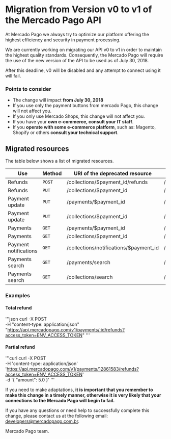 # Migration from Version v0 to v1 of the Mercado Pago API

At Mercado Pago we always try to optimize our platform offering the highest efficiency and security in payment processing.

We are currently working on migrating our API v0 to v1 in order to maintain the highest quality standards.
Consequently, the Mercado Pago will require the use of the new version of the API to be used as of July 30, 2018.

After this deadline, v0 will be disabled and any attempt to connect using it will fail.

### Points to consider

* The change will impact **from July 30, 2018**
* If you use only the payment buttons from mercado Pago, this change will not affect you.
* If you only use Mercado Shops, this change will not affect you.
* If you have your **own e-commerce, consult your IT staff**.
* If you **operate with some e-commerce platform**, such as: Magento, Shopify or others **consult your technical support**.

## Migrated resources

The table below shows a list of migrated resources.

| Use                     | Method | URI of the deprecated resource         | Resource URI equivalent          | Reference                                                       |
|-------------------------|--------|----------------------------------------|----------------------------------|-----------------------------------------------------------------|
| Refunds                 | `POST` | /collections/$payment_id/refunds       | /v1/payments/$payment_id/refunds |-                                                                |
| Refunds                 | `PUT`  | /collections/$payment_id               | /v1/payments/$payment_id/        |-                                                                |
| Payment update          | `PUT`  | /payments/$payment_id                  | /v1/payments/$payment_id/        |[access](/reference/payments/endpoints/_payments_id/put.yaml)    |
| Payment update          | `PUT`  | /collections/$payment_id               | /v1/payments/$payment_id/        |[access](/reference/payments/endpoints/_payments_id/put.yaml)    |
| Payments                | `GET`  | /payments/$payment_id                  | /v1/payments/$payment_id/        |[access](/reference/payments/endpoints/_payments_id/get.yaml)    |
| Payments                | `GET`  | /collections/$payment_id               | /v1/payments/$payment_id/        |[access](/reference/payments/endpoints/_payments_id/get.yaml)    |
| Payment notifications   | `GET`  | /collections/notifications/$payment_id | /v1/payments/$payment_id/        |[access](/reference/payments/endpoints/_payments_id/get.yaml)    |
| Payments search         | `GET`  | /payments/search                       | /v1/payments/search              |[access](/reference/payments/endpoints/_payments_search/get.yaml)|
| Payments search         | `GET`  | /collections/search                    | /v1/payments/search              |[access](/reference/payments/endpoints/_payments_search/get.yaml)|

### Examples

#### Total refund
'''json
curl -X POST \
        -H "content-type: application/json" \
        "https://api.mercadopago.com/v1/payments/:id/refunds?access_token=ENV_ACCESS_TOKEN"
'''

#### Partial refund

'''curl
curl -X POST \
        -H 'content-type: application/json' \
        'https://api.mercadopago.com/v1/payments/12861583/refunds?access_token=ENV_ACCESS_TOKEN' \
        -d '{
                "amount": 5.0
        }'
'''

If you need to make adaptations, **it is important that you remember to make this change in a timely manner, otherwise it is very likely that your connections to the Mercado Pago will begin to fail.**

If you have any questions or need help to successfully complete this change, please contact us at the following email: developers@mercadopago.com.br.

Mercado Pago team.
